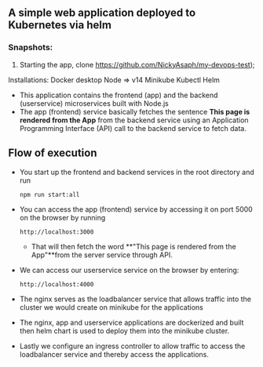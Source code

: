 ## A simple web application deployed to Kubernetes via helm

### Snapshots:

1. Starting the app, clone https://github.com/NickyAsaph/my-devops-test);

Installations:
Docker desktop
Node => v14
Minikube
Kubectl
Helm

  + This application contains the frontend (app) and the backend (userservice) microservices built with Node.js 
  + The app (frontend) service basically fetches the sentence **This page is rendered from the App** from the backend service using an Application Programming Interface (API) call to the backend service to fetch data.

  ##  Flow of execution
  + You start up the frontend and backend services in the root directory and run

        npm run start:all
  + You can access the app (frontend) service by accessing it on port 5000 on the browser by running 

        http://localhost:3000

    + That will then fetch the word **"This page is rendered from the App"**from the server service through API.
  
  + We can access our userservice service on the browser by entering:

        http://localhost:4000
 
 + The nginx serves as the loadbalancer service that allows traffic into the cluster we would create on minikube for the applications

 + The nginx, app and userservice applications are dockerized and built then helm chart is used to deploy them into the minikube cluster.

 + Lastly we configure an ingress controller to allow traffic to access the loadbalancer service and thereby access the applications.